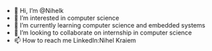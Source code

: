 - 👋 Hi, I’m @Nihelk
- 👀 I’m interested in computer science
- 🌱 I’m currently learning computer science and embedded systems
- 💞️ I’m looking to collaborate on internship in computer science 
- 📫 How to reach me LinkedIn:Nihel Kraiem


<!---
Nihelk/Nihelk is a ✨ special ✨ repository because its `README.md` (this file) appears on your GitHub profile.
You can click the Preview link to take a look at your changes.
--->
